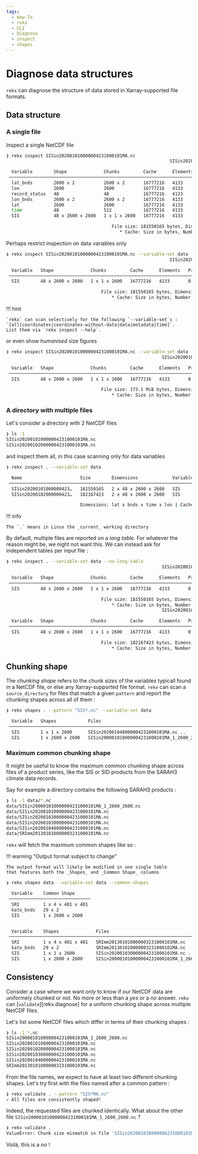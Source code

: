 ```yaml
---
tags:
  - How-To
  - rekx
  - CLI
  - Diagnose
  - inspect
  - shapes
---
```


# Diagnose data structures

`rekx`
can diagnose the structure of data stored in Xarray-supported file formats.

## Data structure

### A single file

Inspect a single NetCDF file

``` bash
❯ rekx inspect SISin202001010000004231000101MA.nc
                                                              SISin202001010000004231000101MA.nc

  Variable        Shape              Chunks         Cache      Elements   Preemption   Type      Scale   Offset   Compression   Level   Shuffling   Read Time
 ─────────────────────────────────────────────────────────────────────────────────────────────────────────────────────────────────────────────────────────────
  lat_bnds        2600 x 2           2600 x 2       16777216   4133       0.75         float32   -       -        zlib          4       False       -
  lon             2600               2600           16777216   4133       0.75         float32   -       -        zlib          4       False       -
  record_status   48                 48             16777216   4133       0.75         int8      -       -        zlib          4       False       -
  lon_bnds        2600 x 2           2600 x 2       16777216   4133       0.75         float32   -       -        zlib          4       False       -
  lat             2600               2600           16777216   4133       0.75         float32   -       -        zlib          4       False       -
  time            48                 512            16777216   4133       0.75         float64   -       -        zlib          4       False       -
  SIS             48 x 2600 x 2600   1 x 1 x 2600   16777216   4133       0.75         int16     -       -        zlib          4       False       0.007

                                        File size: 181550165 bytes, Dimensions: time: 48, lon: 2600, bnds: 2, lat: 2600
                                           * Cache: Size in bytes, Number of elements, Preemption ranging in [0, 1]
```

Perhaps restrict inspection on data variables only

``` bash
❯ rekx inspect SISin202001010000004231000101MA.nc --variable-set data
                                                              SISin202001010000004231000101MA.nc

  Variable   Shape              Chunks         Cache      Elements   Preemption   Type    Scale   Offset   Compression   Level   Shuffling   Read Time
 ──────────────────────────────────────────────────────────────────────────────────────────────────────────────────────────────────────────────────────
  SIS        48 x 2600 x 2600   1 x 1 x 2600   16777216   4133       0.75         int16   -       -        zlib          4       False       0.007

                                    File size: 181550165 bytes, Dimensions: time: 48, lon: 2600, bnds: 2, lat: 2600
                                        * Cache: Size in bytes, Number of elements, Preemption ranging in [0, 1]
```

!!! hint

    `rekx` can scan selectively for the following `--variable-set`s :
    `[all|coordinates|coordinates-without-data|data|metadata|time]`.
    List them via `rekx inspect --help`.

or even show _humanised_ size figures

``` bash
❯ rekx inspect SISin202001010000004231000101MA.nc --variable-set data --humanize
                                                           SISin202001010000004231000101MA.nc

  Variable   Shape              Chunks         Cache      Elements   Preemption   Type    Scale   Offset   Compression   Level   Shuffling   Read Time
 ──────────────────────────────────────────────────────────────────────────────────────────────────────────────────────────────────────────────────────
  SIS        48 x 2600 x 2600   1 x 1 x 2600   16777216   4133       0.75         int16   -       -        zlib          4       False       0.010

                                    File size: 173.1 MiB bytes, Dimensions: time: 48, lon: 2600, bnds: 2, lat: 2600
                                        * Cache: Size in bytes, Number of elements, Preemption ranging in [0, 1]
```

### A directory with multiple files

Let's consider a directory with 2 NetCDF files

``` bash
❯ ls -1
SISin202001010000004231000101MA.nc
SISin202001020000004231000101MA.nc
```

and inspect them all, in this case scanning only for data variables

``` bash
❯ rekx inspect . --variable-set data

  Name                      Size        Dimensions             Variable   Shape              Chunks         Cache      Elements   Preemption   Type    Scale   Offset   Compression   Level   Shuffling   Read Time
 ───────────────────────────────────────────────────────────────────────────────────────────────────────────────────────────────────────────────────────────────────────────────────────────────────────────────────
  SISin20200101000000423…   181550165   2 x 48 x 2600 x 2600   SIS        48 x 2600 x 2600   1 x 1 x 2600   16777216   4133       0.75         int16   -       -        zlib          4       False       0.011
  SISin20200102000000423…   182167423   2 x 48 x 2600 x 2600   SIS        48 x 2600 x 2600   1 x 1 x 2600   16777216   4133       0.75         int16   -       -        zlib          4       False       0.011

                            Dimensions: lat x bnds x time x lon | Cache size in bytes | Number of elements | Preemption strategy ranging in [0, 1] | Average time of 10 reads in seconds
```

!!! info

    The `.` means in Linux the _current_ working directory

By default,
multiple files are reported on a _long table_.
For whatever the reason might be, we night not want this.
We can instead ask for independent tables per input file :

``` bash
❯ rekx inspect . --variable-set data --no-long-table
                                                           SISin202001010000004231000101MA.nc

  Variable   Shape              Chunks         Cache      Elements   Preemption   Type    Scale   Offset   Compression   Level   Shuffling   Read Time
 ──────────────────────────────────────────────────────────────────────────────────────────────────────────────────────────────────────────────────────
  SIS        48 x 2600 x 2600   1 x 1 x 2600   16777216   4133       0.75         int16   -       -        zlib          4       False       0.014

                                    File size: 181550165 bytes, Dimensions: time: 48, lon: 2600, bnds: 2, lat: 2600
                                        * Cache: Size in bytes, Number of elements, Preemption ranging in [0, 1]
                                                           SISin202001020000004231000101MA.nc

  Variable   Shape              Chunks         Cache      Elements   Preemption   Type    Scale   Offset   Compression   Level   Shuffling   Read Time
 ──────────────────────────────────────────────────────────────────────────────────────────────────────────────────────────────────────────────────────
  SIS        48 x 2600 x 2600   1 x 1 x 2600   16777216   4133       0.75         int16   -       -        zlib          4       False       0.014

                                    File size: 182167423 bytes, Dimensions: time: 48, lon: 2600, bnds: 2, lat: 2600
                                        * Cache: Size in bytes, Number of elements, Preemption ranging in [0, 1]
```

## Chunking shape

The _chunking shape_ refers to the chunk _sizes_ of the variables typicall
found in a NetCDF file, or else any Xarray-supported file format.
`rekx` can scan a `source_directory` for files that match a given `pattern`
and report the chunking shapes across all of them :

``` bash
❯ rekx shapes . --pattern "SIS*.nc" --variable-set data 

  Variable   Shapes            Files                                            Count
 ─────────────────────────────────────────────────────────────────────────────────────
  SIS        1 x 1 x 2600      SISin202001040000004231000101MA.nc ..            4
  SIS        1 x 2600 x 2600   SISin200001010000004231000101MA_1_2600_2600.nc   1
```

### Maximum common chunking shape

It might be useful to know the maximum common chunking shape
across files of a product series, like the SIS or SID products 
from the SARAH3 climate data records. 

Say for example a directory contains the following SARAH3 products :

``` bash
❯ ls -1 data/*.nc
data/SISin200001010000004231000101MA_1_2600_2600.nc
data/SISin202001010000004231000101MA.nc
data/SISin202001020000004231000101MA.nc
data/SISin202001030000004231000101MA.nc
data/SISin202001040000004231000101MA.nc
data/SRImm201301010000003231000101MA.nc
```

`rekx` will fetch the maximum common shapes like so :

!!! warning "Output format subject to change"

    The output format will likely be modified in one single table
    that features both the _Shapes_ and _Common Shape_ columns

``` bash
❯ rekx shapes data --variable-set data --common-shapes

  Variable    Common Shape
 ───────────────────────────────
  SRI         1 x 4 x 401 x 401
  kato_bnds   29 x 2
  SIS         1 x 2600 x 2600


  Variable    Shapes              Files                                            Count
 ────────────────────────────────────────────────────────────────────────────────────────
  SRI         1 x 4 x 401 x 401   SRImm201301010000003231000101MA.nc               1
  kato_bnds   29 x 2              SRImm201301010000003231000101MA.nc               1
  SIS         1 x 1 x 2600        SISin202001030000004231000101MA.nc ..            4
  SIS         1 x 2600 x 2600     SISin200001010000004231000101MA_1_2600_2600.nc   1
```

## Consistency

Consider a case where we want _only_ to know
if our NetCDF data are uniformely chunked or not.
No more or less than a _yes_ or a _no_ answer.
`rekx` can [`validate`][rekx.diagnose]
for a uniform chunking shape across multiple NetCDF files.

Let's list some NetCDF files which differ in terms of their chunking shapes :

``` bash
❯ ls -1 *.nc
SISin200001010000004231000101MA_1_2600_2600.nc
SISin202001010000004231000101MA.nc
SISin202001020000004231000101MA.nc
SISin202001030000004231000101MA.nc
SISin202001040000004231000101MA.nc
SRImm201301010000003231000101MA.nc
```

From the file names, we expect to have at least two different chunking shapes.
Let's try first with the files named after a common pattern :

``` bash
❯ rekx validate . --pattern "SIS*MA.nc"
✓ All files are consistently shaped!
```

Indeed, the requested files are chunked identically.
What about the other file `SISin200001010000004231000101MA_1_2600_2600.nc` ?

``` bash
❯ rekx validate .
ValueError: Chunk size mismatch in file 'SISin202001030000004231000101MA.nc' for variable 'time'. Expected (1,) but got (512,)
```

Voilà, this is a _no_ !
